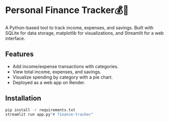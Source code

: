 # Personal Finance Tracker💰🤑

A Python-based tool to track income, expenses, and savings. Built with SQLite for data storage, matplotlib for visualizations, and Streamlit for a web interface.

## Features
- Add income/expense transactions with categories.
- View total income, expenses, and savings.
- Visualize spending by category with a pie chart.
- Deployed as a web app on Render.

## Installation
```bash
pip install -r requirements.txt
streamlit run app.py"# finance-tracker" 
